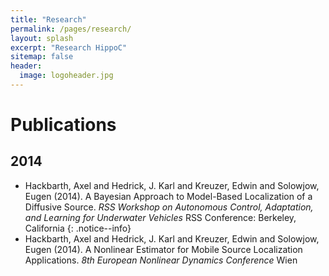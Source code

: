 ```yaml
---
title: "Research"
permalink: /pages/research/
layout: splash
excerpt: "Research HippoC"
sitemap: false
header:
  image: logoheader.jpg
---
```

<h1>Publications</h1>
<h2>2014</h2>

<ul>
  <li>Hackbarth, Axel and Hedrick, J. Karl and Kreuzer, Edwin and Solowjow, Eugen (2014). A Bayesian Approach to Model-Based Localization of a Diffusive Source. <i>RSS Workshop on Autonomous Control, Adaptation, and Learning for Underwater Vehicles</i> RSS Conference: Berkeley, California {: .notice--info}</li>
  <li>Hackbarth, Axel and Hedrick, J. Karl and Kreuzer, Edwin and Solowjow, Eugen (2014). A Nonlinear Estimator for Mobile Source Localization Applications. <i>8th European Nonlinear Dynamics Conference</i> Wien</li>
</ul>
